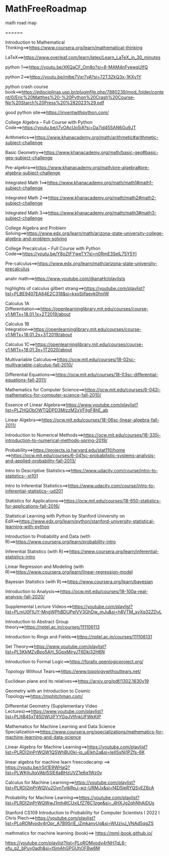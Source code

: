 # MathFreeRoadmap


math road map 

======

Introduction to Mathematical Thinking==>https://www.coursera.org/learn/mathematical-thinking

LaTeX==>https://www.overleaf.com/learn/latex/Learn_LaTeX_in_30_minutes

python 1==>https://youtu.be/XKQaCF_Om8o?si=8-MAM4nFyewqUIfQ

python 2==>https://youtu.be/mlbe7Vxr7yA?si=72T3ZkQ3x-1KXy1Y

python crash course book==>https://edisciplinas.usp.br/pluginfile.php/7880239/mod_folder/content/0/Eric%20Matthes%20-%20Python%20Crash%20Course-No%20Starch%20Press%20%282023%29.pdf

good python site==>https://inventwithpython.com/

College Algebra – Full Course with Python Code==>https://youtu.be/i7vOAcUo5iA?si=Da7id45SAN6Gu9JT

Arithmetics==>https://www.khanacademy.org/math/arithmetic#arithmetic-subject-challenge

Basic Geometry==>https://www.khanacademy.org/math/basic-geo#basic-geo-subject-challenge

Pre-algebra==>https://www.khanacademy.org/math/pre-algebra#pre-algebra-subject-challenge

Integrated Math 1==>https://www.khanacademy.org/math/math1#math1-subject-challenge

Integrated Math 2==>https://www.khanacademy.org/math/math2#math2-subject-challenge

Integrated Math 3==>https://www.khanacademy.org/math/math3#math3-subject-challenge

College Algebra and Problem Solving==>https://www.edx.org/learn/math/arizona-state-university-college-algebra-and-problem-solving

College Precalculus – Full Course with Python Code==>https://youtu.be/Y8oZtFYweTY?si=n0RmE3SelL75Y5YI

Pre-calculus==>https://www.edx.org/learn/math/arizona-state-university-precalculus

anahr math==>https://www.youtube.com/@anaHr/playlists

highlights of calculus gilbert strang==>https://youtube.com/playlist?list=PLBE9407EA64E2C318&si=kxoSiifaevk0hnlW

Calculus 1A Differentiation==>https://openlearninglibrary.mit.edu/courses/course-v1:MITx+18.01.1x+2T2019/about

Calculus 1B Integration==>https://openlearninglibrary.mit.edu/courses/course-v1:MITx+18.01.2x+3T2019/about

Calculus 1C==>https://openlearninglibrary.mit.edu/courses/course-v1:MITx+18.01.3x+1T2020/about

Multivariable Calculus==>https://ocw.mit.edu/courses/18-02sc-multivariable-calculus-fall-2010/

Differential Equations==>https://ocw.mit.edu/courses/18-03sc-differential-equations-fall-2011/

Mathematics for Computer Science==>https://ocw.mit.edu/courses/6-042j-mathematics-for-computer-science-fall-2010/

Essence of Linear Algebra==>https://www.youtube.com/playlist?list=PLZHQObOWTQDPD3MizzM2xVFitgF8hE_ab

Linear Algebra==>https://ocw.mit.edu/courses/18-06sc-linear-algebra-fall-2011/

Introduction to Numerical Methods==>https://ocw.mit.edu/courses/18-335j-introduction-to-numerical-methods-spring-2019/

Probability==>https://projects.iq.harvard.edu/stat110/home
==>https://ocw.mit.edu/courses/6-041sc-probabilistic-systems-analysis-and-applied-probability-fall-2013/

Intro to Descriptive Statistics==>https://www.udacity.com/course/intro-to-statistics--st101

Intro to Inferential Statistics==>https://www.udacity.com/course/intro-to-inferential-statistics--ud201

Statistics for Applications==>https://ocw.mit.edu/courses/18-650-statistics-for-applications-fall-2016/

Statistical Learning with Python by Stanford University on EdX==>https://www.edx.org/learn/python/stanford-university-statistical-learning-with-python

Introduction to Probability and Data (with R)==>https://www.coursera.org/learn/probability-intro

Inferential Statistics (with R)==>https://www.coursera.org/learn/inferential-statistics-intro

Linear Regression and Modeling (with R)==>https://www.coursera.org/learn/linear-regression-model

Bayesian Statistics (with R)==>https://www.coursera.org/learn/bayesian

Introduction to Analysis==>https://ocw.mit.edu/courses/18-100a-real-analysis-fall-2020/

Supplemental Lecture Videos==>https://youtube.com/playlist?list=PLmU0FIlJY-MngWPhBDUPelVV3GhDw_mJu&si=h8VTM_syXq32ZDvL

Introduction to Abstract Group theory==>https://nptel.ac.in/courses/111106113

Introduction to Rings and Fields==>https://nptel.ac.in/courses/111106131

Set Theory==>https://www.youtube.com/playlist?list=PL5KkMZvBpo5AH_5GpxMiryJT6Dkj32H6N

Introduction to Formal Logic==>https://forallx.openlogicproject.org/

Topology Without Tears==>https://www.topologywithouttears.net/

Euclidean plane and its relatives==>https://arxiv.org/pdf/1302.1630v19

Geometry with an Introduction to Cosmic Topology==>https://mphitchman.com/

Differential Geometry (Supplementary Video Lectures)==>https://www.youtube.com/playlist?list=PLIljB45xT85DWUiFYYGqJVtfnkUFWkKtP

Mathematics for Machine Learning and Data Science Specialization==>https://www.coursera.org/specializations/mathematics-for-machine-learning-and-data-science

Linear Algebra for Machine Learning==>https://youtube.com/playlist?list=PLRDl2inPrWQW1QSWhBU0ki-jq_uElkh2a&si=IeIISsNj1PZfs-6K

linear algebra for machine learn freecodecamp ==> https://youtu.be/rSjt1E9WHaQ?list=PLWKjhJtqVAbl5SlE6aBHzUVZ1e6q1Wz0v

Calculus for Machine Learning==>https://youtube.com/playlist?list=PLRDl2inPrWQVu2OvnTvtkRpJ-wz-URMJx&si=f4D5IeRYQSyEZ8cA

Probability for Machine Learning==>https://youtube.com/playlist?list=PLRDl2inPrWQWwJ1mh4tCUxlLfZ76C1zge&si=_4HXJg2qhNhAjDUs

Stanford CS109 Introduction to Probability for Computer Scientists I 2022 I Chris Piech==>https://youtube.com/playlist?list=PLoROMvodv4rOpr_A7B9SriE_iZmkanvUg&si=WUzivJ_VNAd5qgZS

mathmatics for machine learning (book)==> https://mml-book.github.io/

https://youtube.com/playlist?list=PLoROMvodv4rNH7qL6-efu_q2_bPuy0adh&si=tSmAhGPGUhOFBw6M
